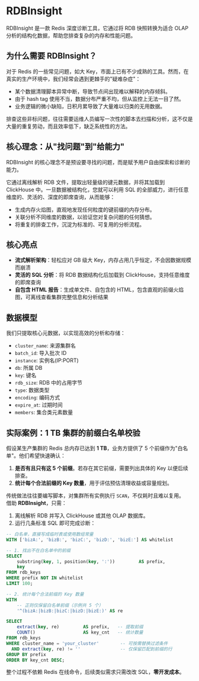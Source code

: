 # RDBInsight

RDBInsight 是一款 Redis 深度诊断工具，它通过将 RDB 快照转换为适合 OLAP 分析的结构化数据，帮助您排查复杂的内存和性能问题。

## 为什么需要 RDBInsight？

对于 Redis 的一些常见问题，如大 Key，市面上已有不少成熟的工具。然而，在真实的生产环境中，我们经常会遇到更棘手的"疑难杂症"：
*   某个数据清理脚本异常中断，导致节点间出现难以解释的内存倾斜。
*   由于 hash tag 使用不当，数据分布严重不均，但从监控上无法一目了然。
*   业务逻辑的微小缺陷，日积月累导致了大量难以归类的无用数据。

排查这些非标问题，往往需要运维人员编写一次性的脚本去扫描和分析，这不仅是大量的重复劳动，而且效率低下，缺乏系统性的方法。

## 核心理念：从"找问题"到"给能力"

RDBInsight 的核心理念不是预设要寻找的问题，而是赋予用户自由探索和诊断的能力。

它通过离线解析 RDB 文件，提取出轻量级的键元数据，并将其加载到 ClickHouse 中。一旦数据被结构化，您就可以利用 SQL 的全部威力，进行任意维度的、灵活的、深度的即席查询，从而能够：
*   生成内存火焰图，直观地发现任何粒度的键前缀的内存分布。
*   关联分析不同维度的数据，以验证您对复杂问题的任何猜想。
*   将重复的排查工作，沉淀为标准的、可复用的分析流程。

## 核心亮点

*   **流式解析架构**：轻松应对 GB 级大 Key，内存占用几乎恒定，不会因数据规模而崩溃
*   **灵活的 SQL 分析**：将 RDB 数据结构化后加载到 ClickHouse，支持任意维度的即席查询
*   **自包含 HTML 报告**：生成单文件、自包含的 HTML，包含直观的前缀火焰图，可离线查看集群完整信息和分析结果

## 数据模型

我们只提取核心元数据，以实现高效的分析和存储：

*   `cluster_name`: 来源集群名
*   `batch_id`: 导入批次 ID
*   `instance`: 实例名(IP:PORT)
*   `db`: 所属 DB
*   `key`: 键名
*   `rdb_size`: RDB 中的占用字节
*   `type`: 数据类型
*   `encoding`: 编码方式
*   `expire_at`: 过期时间
*   `members`: 集合类元素数量

## 实际案例：1 TB 集群的前缀白名单校验

假设某生产集群的 Redis 总内存已达到 **1 TB**，业务方提供了 5 个前缀作为"白名单"。他们希望快速确认：

1. **是否有且只有这 5 个前缀**。若存在其它前缀，需要列出具体的 Key 以便后续排查。
2. **统计每个合法前缀的 Key 数量**，用于评估预估清理收益或容量规划。

传统做法往往要编写脚本，对集群所有实例执行 `SCAN`，不仅耗时且难以复用。  
借助 **RDBInsight**，只需：

1. 离线解析 RDB 并写入 ClickHouse 或其他 OLAP 数据库。  
2. 运行几条标准 SQL 即可完成诊断：

```sql
-- 白名单，直接写成临时表或使用数组常量
WITH ['bizA:', 'bizB:', 'bizC:', 'bizD:', 'bizE:'] AS whitelist

-- 1. 找出不在白名单中的前缀
SELECT
    substring(key, 1, position(key, ':'))         AS prefix,
    key
FROM rdb_keys
WHERE prefix NOT IN whitelist
LIMIT 100;

-- 2. 统计每个合法前缀的 Key 数量
WITH
    -- 正则仅保留白名单前缀（示例共 5 个）
    '^(bizA:|bizB:|bizC:|bizD:|bizE:)' AS re

SELECT
    extract(key, re)         AS prefix,   -- 提取前缀
    COUNT()                  AS key_cnt   -- 统计数量
FROM rdb_keys
WHERE cluster_name = 'your_cluster'        -- 可按需替换过滤条件
  AND extract(key, re) != ''               -- 仅保留匹配到前缀的行
GROUP BY prefix
ORDER BY key_cnt DESC;
```

整个过程不依赖 Redis 在线命令，后续类似需求只需改改 SQL，**零开发成本**。